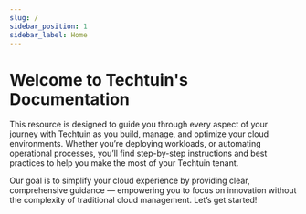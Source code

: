 ```yaml
---
slug: /
sidebar_position: 1
sidebar_label: Home
---
```


# Welcome to Techtuin's Documentation

This resource is designed to guide you through every aspect of your journey with Techtuin as you build, manage, and optimize your cloud environments. Whether you’re deploying workloads, or automating operational processes, you’ll find step-by-step instructions and best practices to help you make the most of your Techtuin tenant.

Our goal is to simplify your cloud experience by providing clear, comprehensive guidance — empowering you to focus on innovation without the complexity of traditional cloud management. Let’s get started!

<!-- todo -->
<!-- Featured | Getting started with Techtuin -->
